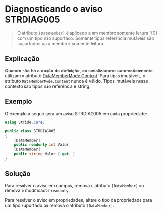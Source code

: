 # Diagnosticando o aviso STRDIAG005

> O atributo `[DataMember]` é aplicado a um membro somente leitura '{0}' com um tipo não suportado. Somente tipos referência mutáveis são suportados para membros somente leitura.

## Explicação

Quando não há a opção de definição, os serializadores automaticamente utilizam o atributo [DataMemberMode.Content](xref:Stride.Core.DataMemberMode).
Para tipos imutáveis, o atributo `DataMemberMode.Content` nunca é válido.
Tipos imutáveis nesse contexto são tipos não referência e string.

## Exemplo

O exemplo a seguir gera um aviso STRDIAG005 em cada propriedade:

```csharp
using Stride.Core;

public class STRDIAG005
{
    [DataMember]
    public readonly int Valor;
    [DataMember]
    public string Valor { get; }
}
```

## Solução

Para resolver o aviso em campos, remova o atributo `[DataMember]` ou remova o modificador `readonly`.

Para resolver o aviso em propriedades, altere o tipo da propriedade para um tipo suportado ou remova o atributo `[DataMember]`.
